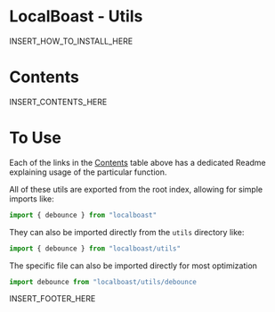 # LocalBoast - Utils

INSERT_HOW_TO_INSTALL_HERE

# Contents

INSERT_CONTENTS_HERE

# To Use

Each of the links in the [Contents](#contents) table above has a dedicated Readme explaining usage of the particular function.

All of these utils are exported from the root index, allowing for simple imports like:

```javascript
import { debounce } from "localboast"
```

They can also be imported directly from the `utils` directory like:

```javascript
import { debounce } from "localboast/utils"
```

The specific file can also be imported directly for most optimization

```javascript
import debounce from "localboast/utils/debounce
```

INSERT_FOOTER_HERE
